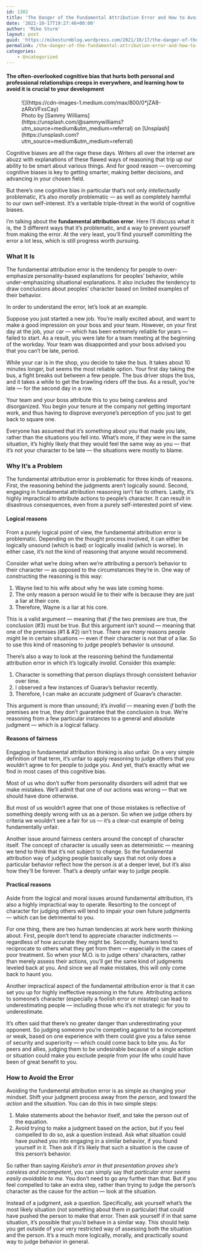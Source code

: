 ```yaml
---
id: 1302
title: 'The Danger of the Fundamental Attribution Error and How to Avoid It'
date: '2021-10-17T19:27:46+00:00'
author: 'Mike Sturm'
layout: post
guid: 'https://mikesturmblog.wordpress.com/2021/10/17/the-danger-of-the-fundamental-attribution-error-and-how-to-avoid-it/'
permalink: /the-danger-of-the-fundamental-attribution-error-and-how-to-avoid-it/
categories:
    - Uncategorized
---
```


#### The often-overlooked cognitive bias that hurts both personal and professional relationships creeps in everywhere, and learning how to avoid it is crucial to your development

<figure class="wp-caption">![](https://cdn-images-1.medium.com/max/800/0*jZA8-zARxVFxsCay)<figcaption class="wp-caption-text">Photo by [Sammy Williams](https://unsplash.com/@sammywilliams?utm_source=medium&utm_medium=referral) on [Unsplash](https://unsplash.com?utm_source=medium&utm_medium=referral)</figcaption></figure>Cognitive biases are all the rage these days. Writers all over the internet are abuzz with explanations of these flawed ways of reasoning that trip up our ability to be smart about various things. And for good reason — overcoming cognitive biases is key to getting smarter, making better decisions, and advancing in your chosen field.

But there’s one cognitive bias in particular that’s not only *intellectually* problematic, it’s also *morally* problematic — as well as completely harmful to our own self-interest. It’s a veritable triple-threat in the world of cognitive biases.

I’m talking about the **fundamental attribution error**. Here I’ll discuss what it is, the 3 different ways that it’s problematic, and a way to prevent yourself from making the error. At the very least, you’ll find yourself committing the error a lot less, which is still progress worth pursuing.

### What It Is

The fundamental attribution error is the tendency for people to over-emphasize personality-based explanations for peoples’ behavior, while under-emphasizing situational explanations. It also includes the tendency to draw conclusions about peoples’ character based on limited examples of their behavior.

In order to understand the error, let’s look at an example.

Suppose you just started a new job. You’re really excited about, and want to make a good impression on your boss and your team. However, on your first day at the job, your car — which has been extremely reliable for years — failed to start. As a result, you were late for a team meeting at the beginning of the workday. Your team was disappointed and your boss advised you that you can’t be late, period.

While your car is in the shop, you decide to take the bus. It takes about 10 minutes longer, but seems the most reliable option. Your first day taking the bus, a fight breaks out between a few people. The bus driver stops the bus, and it takes a while to get the brawling riders off the bus. As a result, you’re late — for the second day in a row.

Your team and your boss attribute this to you being careless and disorganized. You begin your tenure at the company not getting important work, and thus having to disprove everyone’s perception of you just to get back to square one.

Everyone has assumed that it’s something about you that made you late, rather than the situations you fell into. What’s more, if they were in the same situation, it’s highly likely that they would feel the same way as you — that it’s not your character to be late — the situations were mostly to blame.

### Why It’s a Problem

The fundamental attribution error is problematic for three kinds of reasons. First, the reasoning behind the judgments aren’t logically sound. Second, engaging in fundamental attribution reasoning isn’t fair to others. Lastly, it’s highly impractical to attribute actions to people’s character. It can result in disastrous consequences, even from a purely self-interested point of view.

#### Logical reasons

From a purely logical point of view, the fundamental attribution error is problematic. Depending on the thought process involved, it can either be logically unsound (which is bad) or logically invalid (which is worse). In either case, it’s not the kind of reasoning that anyone would recommend.

Consider what we’re doing when we’re attributing a person’s behavior to their character — as opposed to the circumstances they’re in. One way of constructing the reasoning is this way:

1. Wayne lied to his wife about why he was late coming home.
2. The only reason a person would lie to their wife is because they are just a liar at their core.
3. Therefore, Wayne is a liar at his core.

This is a valid argument — meaning that *if* the two premises are true, the conclusion (#3) must be true. But this argument isn’t sound — meaning that one of the premises (#1 &amp; #2) isn’t true. There are *many* reasons people might lie in certain situations — even if their character is not that of a liar. So to use this kind of reasoning to judge people’s behavior is *unsound*.

There’s also a way to look at the reasoning behind the fundamental attribution error in which it’s logically *invalid*. Consider this example:

1. Character is something that person displays through consistent behavior over time.
2. I observed a few instances of Guarav’s behavior recently.
3. Therefore, I can make an accurate judgment of Guarav’s character.

This argument is more than unsound; it’s *invalid* — meaning even *if* both the premises are true, they don’t guarantee that the conclusion is true. We’re reasoning from a few particular instances to a general and absolute judgment — which is a logical fallacy.

#### Reasons of fairness

Engaging in fundamental attribution thinking is also unfair. On a very simple definition of that term, it’s unfair to apply reasoning to judge others that you wouldn’t agree to for people to judge you. And yet, that’s exactly what we find in most cases of this cognitive bias.

Most of us who don’t suffer from personality disorders will admit that we make mistakes. We’ll admit that one of our actions was wrong — that we should have done otherwise.

But most of us wouldn’t agree that one of those mistakes is reflective of something deeply wrong with us as a person. So when we judge others by criteria we wouldn’t see a fair for us — it’s a clear-cut example of being fundamentally unfair.

Another issue around fairness centers around the concept of character itself. The concept of character is usually seen as deterministic — meaning we tend to think that it’s not subject to change. So the fundamental attribution way of judging people basically says that not only does a particular behavior reflect how the person *is* at a deeper level, but it’s also how they’ll be forever. That’s a deeply unfair way to judge people.

#### Practical reasons

Aside from the logical and moral issues around fundamental attribution, it’s also a highly impractical way to operate. Resorting to the concept of character for judging others will tend to impair your own future judgments — which can be detrimental to you.

For one thing, there are two human tendencies at work here worth thinking about. First, people don’t tend to appreciate character indictments — regardless of how accurate they might be. Secondly, humans tend to reciprocate to others what they get from them — especially in the cases of poor treatment. So when your M.O. is to judge others’ characters, rather than merely assess their actions, you’ll get the same kind of judgments leveled back at you. And since we all make mistakes, this will only come back to haunt you.

Another impractical aspect of the fundamental attribution error is that it can set you up for highly ineffective reasoning in the future. Attributing actions to someone’s character (especially a foolish error or misstep) can lead to underestimating people — including those who it’s not strategic for you to underestimate.

It’s often said that there’s no greater danger than underestimating your opponent. So judging someone you’re competing against to be incompetent or weak, based on one experience with them could give you a false sense of security and superiority — which could come back to bite you. As for peers and allies, judging them to be undesirable because of a single action or situation could make you exclude people from your life who could have been of great benefit to you.

### How to Avoid the Error

Avoiding the fundamental attribution error is as simple as changing your mindset. Shift your judgment process away from the *person*, and toward the *action* and the *situation*. You can do this in two simple steps:

1. Make statements about the behavior itself, and take the person out of the equation.
2. Avoid trying to make a judgment based on the action, but if you feel compelled to do so, ask a question instead. Ask what situation could have pushed *you* into engaging in a similar behavior, if you found yourself in it. Then ask if it’s likely that such a situation is the cause of this person’s behavior.

So rather than saying *Keisha’s error in that presentation proves she’s careless and incompetent*, you can simply say *that particular error seems easily avoidable to me.* You don’t need to go any further than that. But if you feel compelled to take an extra step, rather than trying to judge the person’s character as the cause for the action — look at the situation.

Instead of a judgment, ask a question. Specifically, ask yourself what’s the most likely situation (*not* something about them in particular) that could have pushed the person to make that error. Then ask yourself if in that same situation, it’s possible that you’d behave in a similar way. This should help you get outside of your very restricted way of assessing both the situation and the person. It’s a much more logically, morally, and practically sound way to judge behavior in general.